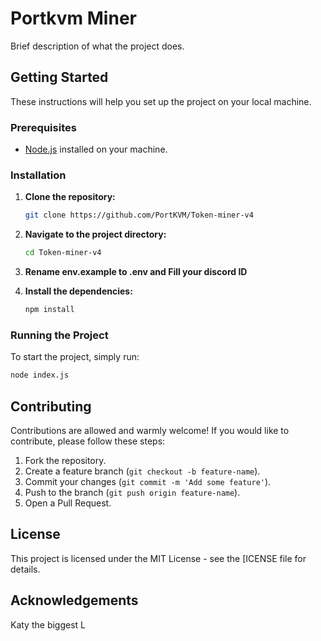 # Portkvm Miner

Brief description of what the project does.

## Getting Started

These instructions will help you set up the project on your local machine.

### Prerequisites

- [Node.js](https://nodejs.org/) installed on your machine.

### Installation

1. **Clone the repository:**

    ```bash
    git clone https://github.com/PortKVM/Token-miner-v4
    ```



2. **Navigate to the project directory:**

    ```bash
    cd Token-miner-v4
    ```

3. **Rename env.example to .env and Fill your discord ID**


4. **Install the dependencies:**

    ```bash
    npm install
    ```

### Running the Project

To start the project, simply run:

```bash
node index.js
```

## Contributing

Contributions are allowed and warmly welcome! If you would like to contribute, please follow these steps:

1. Fork the repository.
2. Create a feature branch (`git checkout -b feature-name`).
3. Commit your changes (`git commit -m 'Add some feature'`).
4. Push to the branch (`git push origin feature-name`).
5. Open a Pull Request.

## License

This project is licensed under the MIT License - see the [ICENSE file for details.

## Acknowledgements

Katy the biggest L
